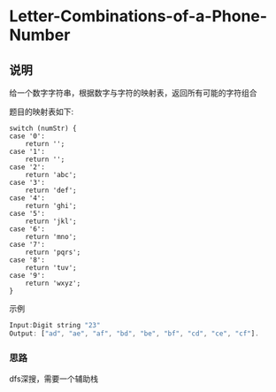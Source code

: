 # Letter-Combinations-of-a-Phone-Number

## 说明

给一个数字字符串，根据数字与字符的映射表，返回所有可能的字符组合

题目的映射表如下:

```
switch (numStr) {
case '0':
    return '';
case '1':
    return '';
case '2':
    return 'abc';
case '3':
    return 'def';
case '4':
    return 'ghi';
case '5':
    return 'jkl';
case '6':
    return 'mno';
case '7':
    return 'pqrs';
case '8':
    return 'tuv';
case '9':
    return 'wxyz';
}
```

示例

```js
Input:Digit string "23"
Output: ["ad", "ae", "af", "bd", "be", "bf", "cd", "ce", "cf"].
```

### 思路

dfs深搜，需要一个辅助栈